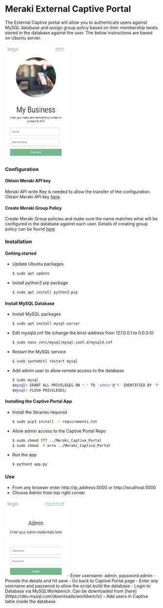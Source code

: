 # Meraki External Captive Portal 

The External Captive portal will allow you to authenticate users against MySQL database and assign group policy based on their membership levels stored in the database against the user. The below instructions are based on Ubuntu server.

<img style="text-align:center" src="static/User_Captive.png" width="200">

### Configuration

#### Obtain Meraki API key

Meraki API write Key is needed to allow the transfer of the configuration. Obtain Meraki API key [here](https://developer.cisco.com/meraki/api/#!authorization/obtaining-your-meraki-api-key).

#### Create Meraki Group Policy

Create Meraki Group policies and make sure the name matches what will be configured in the database against each user. Details of creating group policy can be found [here](https://documentation.meraki.com/General_Administration/Cross-Platform_Content/Creating_and_Applying_Group_Policies)

### Installation

#### Getting started
- Update Ubuntu packages
    ```bash
    $ sudo apt update
    ```
- Install python3 pip package
    ```bash
    $ sudo apt install python3-pip
    ```

#### Install MySQL Database
- Install MySQL packages
    ```bash
    $ sudo apt install mysql-server
    ```
- Edit mysqld.cnf file (change the bind-address from 127.0.0.1 to 0.0.0.0)
    ```bash
    $ sudo nano /etc/mysql/mysql.conf.d/mysqld.cnf
    ```
- Restart the MySQL service
    ```bash
    $ sudo systemctl restart mysql
    ```
- Add admin user to allow remote access to the database
    ```bash
    $ sudo mysql
    $mysql> GRANT ALL PRIVILEGES ON *.* TO 'admin'@'%' IDENTIFIED BY 'Password' WITH GRANT OPTION;
    $mysql> FLUSH PRIVILEGES;
    ```
    
#### Installing the Captive Portal App
- Install the libraries required
    ```bash
    $ sudo pip3 install -r requirements.txt
    ```
- Allow admin access to the Captive Portal Repo
    ```bash
    $ sudo chmod 777 ../Meraki_Captive_Portal
    $ sudo chmod -R a+rw ../Meraki_Captive_Portal
    ```
- Run the app
    ```bash
    $ python3 app.py
    ```
    
### Use

- From any browser enter http://ip_address:5000 or http://localhost:5000
- Choose Admin from top right corner
<img style="text-align:center" src="static/Admin_Captive.png" width="200">
- Enter username: admin, password:admin
- Provide the details and hit save
- Go back to Captive Portal page
- Enter any username and password to allow the script build the database
- Login to Database via MySQLWorkbench. Can be downloaded from [here](https://dev.mysql.com/downloads/workbench/)
- Add users in Captive table inside the database
